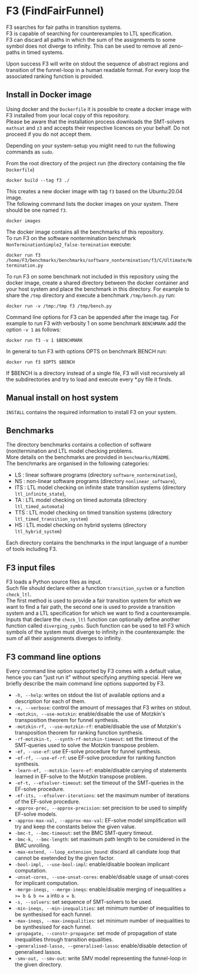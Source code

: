# F3 (FindFairFunnel)
F3 searches for fair paths in transition systems.    
F3 is capable of searching for counterexamples to LTL specification.    
F3 can discard all paths in which the sum of the assignments to some symbol does not diverge to infinity. This can be used to remove all zeno-paths in timed systems.

Upon success F3 will write on stdout the sequence of abstract regions and transition of the funnel-loop in a human readable format. For every loop the associated ranking function is provided. 

## Install in Docker image
Using docker and the `Dockerfile` it is possible to create a docker image with F3 installed from your local copy of this repository.   
Please be aware that the installation process downloads the SMT-solvers `mathsat` and `z3` and accepts their respective licences on your behalf. Do not proceed if you do not accept them.

Depending on your system-setup you might need to run the following commands as `sudo`.

From the root directory of the project run (the directory containing the file `Dockerfile`)
```shell
docker build --tag f3 ./
```
This creates a new docker image with tag `f3` based on the Ubuntu:20.04 image.    
The following command lists the docker images on your system. There should be one named `f3`.
```shell
docker images
```

The docker image contains all the benchmarks of this repository.   
To run F3 on the software nontermination benchmark `NonTerminationSimple2_false-termination` execute:
```shell
docker run f3 /home/F3/benchmarks/benchmarks/software_nontermination/f3/C/Ultimate/NonTerminationSimple2_false-termination.py
```

To run F3 on some benchmark not included in this repository using the docker image, create a shared directory between the docker container and your host system and place the benchmark in this directory.
For example to share the `/tmp` directory and execute a benchmark `/tmp/bench.py` run:
```shell
docker run -v /tmp:/tmp f3 /tmp/bench.py
```

Command line options for F3 can be appended after the image tag.
For example to run F3 with verbosity 1 on some benchmark `BENCHMARK` add the option `-v 1` as follows:
```shell
docker run f3 -v 1 $BENCHMARK
```

In general to tun F3 with options OPTS on benchmark BENCH run:
```shell
docker run f3 $OPTS $BENCH
```
If $BENCH is a directory instead of a single file, F3 will visit recursively all the subdirectories and try to load and execute every *.py file it finds.


## Manual install on host system
`INSTALL` contains the required information to install F3 on your system.


## Benchmarks
The directory benchmarks contains a collection of software (non)termination and LTL model checking problems.    
More details on the benchmarks are provided in `benchmarks/README`.   
The benchmarks are organised in the following categories:
* LS : linear software programs (directory `software_nontermination`),
* NS : non-linear software programs (directory `nonlinear_software`),
* ITS : LTL model checking on infinite state transition systems (directory `ltl_infinite_state`),
* TA : LTL model checking on timed automata (directory `ltl_timed_automata`)
* TTS : LTL model checking on timed transition systems (directory `ltl_timed_transition_system`)
* HS : LTL model checking on hybrid systems (directory `ltl_hybrid_system`)

Each directory contains the benchmarks in the input language of a number of tools including F3.


## F3 input files
F3 loads a Python source files as input.    
Such file should declare either a function `transition_system` or a function `check_ltl`.    
The first method is used to provide a fair transition system for which we want to find a fair path, the second one is used to provide a transition system and a LTL specification for which we want to find a counterexample.
Inputs that declare the `check_ltl` function can optionally define another function called `diverging_symbs`. Such function can be used to tell F3 which symbols of the system must diverge to infinity in the counterexample: the sum of all their assignments diverges to infinity.


## F3 command line options
Every command line option supported by F3 comes with a default value, hence you can "just run it" without specifying anything special.
Here we briefly describe the main command line options supported by F3.
* `-h, --help`: writes on stdout the list of available options and a description for each of them.
* `-v, --verbose`: control the amount of messages that F3 writes on stdout.
* `-motzkin, --use-motzkin`: enable/disable the use of Motzkin's transposition theorem for funnel synthesis.
* `-motzkin-rf, --use-motzkin-rf`: enable/disable the use of Motzkin's transposition theorem for ranking function synthesis.
* `-rf-motzkin-t, --synth-rf-motzkin-timeout`: set the timeout of the SMT-queries used to solve the Motzkin transpose problem.
* `-ef, --use-ef`: use EF-solve procedure for funnel synthesis.
* `-ef-rf, --use-ef-rf`: use EF-solve procedure for ranking function synthesis.
* `-learn-ef, --motzkin-learn-ef`: enable/disable carrying of statements learned in EF-solve to the Motzkin transpose problem.
* `-ef-t, --efsolver-timeout`: set the timeout of the SMT-queries in the EF-solve procedure.
* `-ef-its, --efsolver-iterations`: set the maximum number of iterations of the EF-solve procedure.
* `-approx-prec, --approx-precision`: set precision to be used to simplify EF-solve models.
* `-approx-max-val, --approx-max-val`: EF-solve model simplification will try and keep the constants below the given value.
* `-bmc-t, --bmc-timeout`: set the BMC SMT-query timeout.
* `-bmc-k, --bmc-length`: set maximum path length to be considered in the BMC unrolling.
* `-max-extend, --loop_extension_bound`: discard all candiate loop that cannot be exetended by the given factor.
* `-bool-impl, --use-bool-impl`: enable/disable boolean implicant computation.
* `-unsat-cores, --use-unsat-cores`: enable/disable usage of unsat-cores for implicant computation.
* `-merge-ineqs, --merge-ineqs`: enable/disable merging of inequalities `a >= b & b <= a` into `a = b`.
* `-s, --solvers`: set sequence of SMT-solvers to be used.
* `-min-ineqs, --min-inequalities`: set minimum number of inequalities to be synthesised for each funnel.
* `-max-ineqs, --max-inequalities`: set minimum number of inequalities to be synthesised for each funnel.
* `-propagate, --constr-propagate`: set mode of propagation of state inequalities through transition equalities.
* `-generalised-lasso, --generalised-lasso`: enable/disable detection of generalised lassos.
* `-smv-out, --smv-out`: write SMV model representing the funnel-loop in the given directory.
